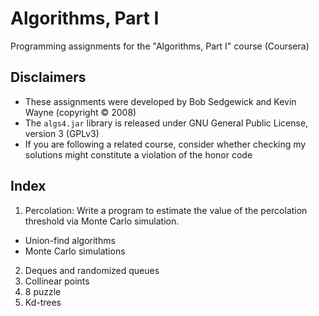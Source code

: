 # Algorithms, Part I
Programming assignments for the "Algorithms, Part I" course (Coursera)

## Disclaimers
- These assignments were developed by Bob Sedgewick and Kevin Wayne (copyright :copyright: 2008)
- The `algs4.jar` library is released under GNU General Public License, version 3 (GPLv3)
- If you are following a related course, consider whether checking my solutions might constitute a violation of the honor code

## Index
1. Percolation: Write a program to estimate the value of the percolation threshold via Monte Carlo simulation.
  - Union-find algorithms
  - Monte Carlo simulations
  
2. Deques and randomized queues
3. Collinear points
4. 8 puzzle
5. Kd-trees
  
